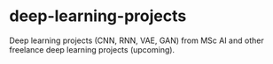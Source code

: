 # deep-learning-projects
Deep learning projects (CNN, RNN, VAE, GAN) from MSc AI and other freelance deep learning projects (upcoming).
